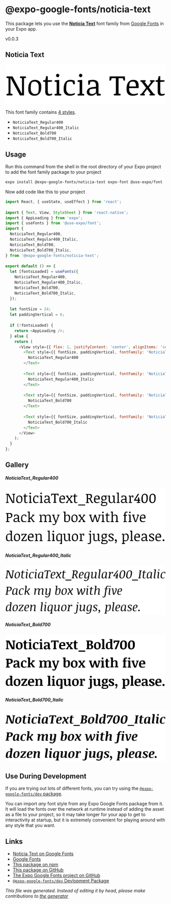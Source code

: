 # @expo-google-fonts/noticia-text

This package lets you use the [**Noticia Text**](https://fonts.google.com/specimen/Noticia+Text) font family from [Google Fonts](https://fonts.google.com/) in your Expo app.

v0.0.3

## Noticia Text

![Noticia Text](./font-family.png)

This font family contains [4 styles](#gallery).

- `NoticiaText_Regular400`
- `NoticiaText_Regular400_Italic`
- `NoticiaText_Bold700`
- `NoticiaText_Bold700_Italic`

## Usage

Run this command from the shell in the root directory of your Expo project to add the font family package to your project
```sh
expo install @expo-google-fonts/noticia-text expo-font @use-expo/font
```

Now add code like this to your project
```js
import React, { useState, useEffect } from 'react';

import { Text, View, StyleSheet } from 'react-native';
import { AppLoading } from 'expo';
import { useFonts } from '@use-expo/font';
import {
  NoticiaText_Regular400,
  NoticiaText_Regular400_Italic,
  NoticiaText_Bold700,
  NoticiaText_Bold700_Italic,
} from '@expo-google-fonts/noticia-text';

export default () => {
  let [fontsLoaded] = useFonts({
    NoticiaText_Regular400,
    NoticiaText_Regular400_Italic,
    NoticiaText_Bold700,
    NoticiaText_Bold700_Italic,
  });

  let fontSize = 24;
  let paddingVertical = 6;

  if (!fontsLoaded) {
    return <AppLoading />;
  } else {
    return (
      <View style={{ flex: 1, justifyContent: 'center', alignItems: 'center' }}>
        <Text style={{ fontSize, paddingVertical, fontFamily: 'NoticiaText_Regular400' }}>
          NoticiaText_Regular400
        </Text>

        <Text style={{ fontSize, paddingVertical, fontFamily: 'NoticiaText_Regular400_Italic' }}>
          NoticiaText_Regular400_Italic
        </Text>

        <Text style={{ fontSize, paddingVertical, fontFamily: 'NoticiaText_Bold700' }}>
          NoticiaText_Bold700
        </Text>

        <Text style={{ fontSize, paddingVertical, fontFamily: 'NoticiaText_Bold700_Italic' }}>
          NoticiaText_Bold700_Italic
        </Text>
      </View>
    );
  }
};

```

## Gallery

##### NoticiaText_Regular400
![NoticiaText_Regular400](./8aa05df6db1fd8277eb2791ce573473314c741b8b6b0779c1f5156a33c24e54c.ttf.png)

##### NoticiaText_Regular400_Italic
![NoticiaText_Regular400_Italic](./eae99ba15e584587a39b40e2c6b930d2c6da34555025ef2fcecdad8b5d1096ec.ttf.png)

##### NoticiaText_Bold700
![NoticiaText_Bold700](./16462e88dea5568eff3522e2b0e80ac4943e7ade072e98099a0ced914809837a.ttf.png)

##### NoticiaText_Bold700_Italic
![NoticiaText_Bold700_Italic](./89293c9cb0897a9fbf4e63241a6b72e62599bf45fe58a6163b953a9c980ad1f8.ttf.png)


## Use During Development

If you are trying out lots of different fonts, you can try using the [`@expo-google-fonts/dev` package](https://github.com/expo/google-fonts/tree/master/font-packages/dev#readme).

You can import *any* font style from any Expo Google Fonts package from it. It will load the fonts
over the network at runtime instead of adding the asset as a file to your project, so it may take longer
for your app to get to interactivity at startup, but it is extremely convenient
for playing around with any style that you want.

## Links

- [Noticia Text on Google Fonts](https://fonts.google.com/specimen/Noticia+Text)
- [Google Fonts](https://fonts.google.com/)
- [This package on npm](https://www.npmjs.com/package/@expo-google-fonts/noticia-text)
- [This package on GitHub](https://github.com/expo/google-fonts/tree/master/font-packages/noticia-text)
- [The Expo Google Fonts project on GitHub](https://github.com/expo/google-fonts)
- [`@expo-google-fonts/dev` Devlopment Package](https://github.com/expo/google-fonts/tree/master/font-packages/dev)


*This file was generated. Instead of editing it by head, please make contributions to [the generator](https://github.com/expo/google-fonts/tree/master/packages/generator)*
